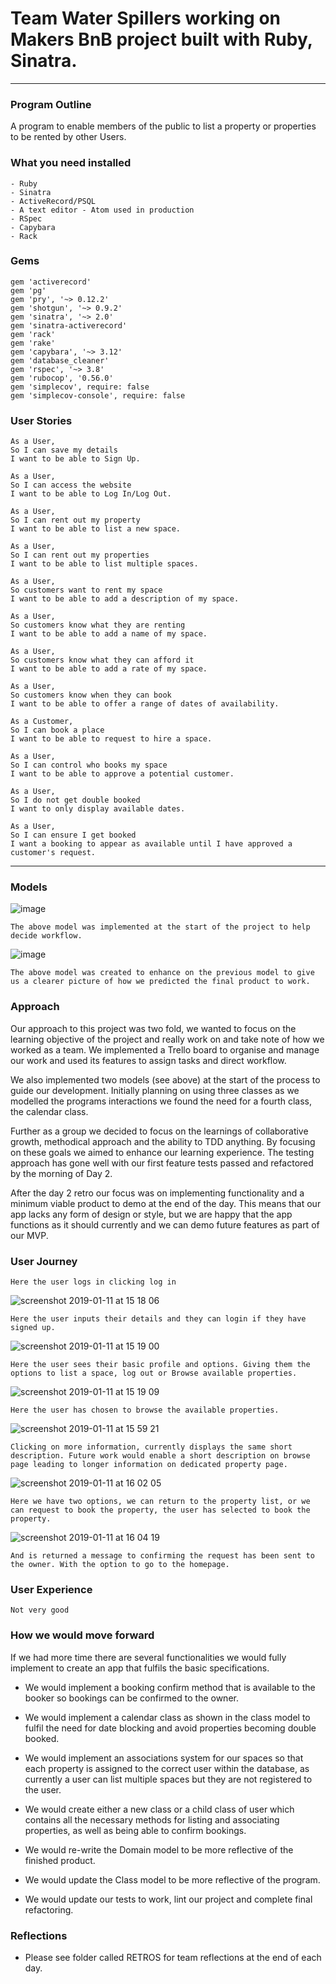 # Team Water Spillers working on Makers BnB project built with Ruby, Sinatra.
---

### Program Outline ###

A program to enable members of the public to list a property or properties to be rented by other Users.

### What you need installed ###

```
- Ruby
- Sinatra
- ActiveRecord/PSQL
- A text editor - Atom used in production
- RSpec
- Capybara
- Rack
```

### Gems ###

```
gem 'activerecord'
gem 'pg'
gem 'pry', '~> 0.12.2'
gem 'shotgun', '~> 0.9.2'
gem 'sinatra', '~> 2.0'
gem 'sinatra-activerecord'
gem 'rack'
gem 'rake'
gem 'capybara', '~> 3.12'
gem 'database_cleaner'
gem 'rspec', '~> 3.8'
gem 'rubocop', '0.56.0'
gem 'simplecov', require: false
gem 'simplecov-console', require: false
```

### User Stories

```
As a User,
So I can save my details
I want to be able to Sign Up.
```
```
As a User,
So I can access the website
I want to be able to Log In/Log Out.
```
```
As a User,
So I can rent out my property
I want to be able to list a new space.
```
```
As a User,
So I can rent out my properties
I want to be able to list multiple spaces.
```
```
As a User,
So customers want to rent my space
I want to be able to add a description of my space.
```
```
As a User,
So customers know what they are renting
I want to be able to add a name of my space.
```
```
As a User,
So customers know what they can afford it
I want to be able to add a rate of my space.
```
```
As a User,
So customers know when they can book
I want to be able to offer a range of dates of availability.
```
```
As a Customer,
So I can book a place
I want to be able to request to hire a space.
```
```
As a User,
So I can control who books my space
I want to be able to approve a potential customer.
```
```
As a User,
So I do not get double booked
I want to only display available dates.
```  
```
As a User,
So I can ensure I get booked
I want a booking to appear as available until I have approved a customer's request.
```
---



### Models ###

![image](https://user-images.githubusercontent.com/44489447/50907218-bdf47600-141e-11e9-96f5-03def7a339d0.png)
```
The above model was implemented at the start of the project to help decide workflow.
```

![image](https://user-images.githubusercontent.com/44489447/50969697-2c950a80-14d7-11e9-884b-93e5d1572051.png)
```
The above model was created to enhance on the previous model to give us a clearer picture of how we predicted the final product to work.
```
### Approach ###

Our approach to this project was two fold, we wanted to focus on the learning objective of the project and really work on and take note of how we worked as a team. We implemented a Trello board to organise and manage our work and used its features to assign tasks and direct workflow.

We also implemented two models (see above) at the start of the process to guide our development. Initially planning on using three classes as we modelled the programs interactions we found the need for a fourth class, the calendar class.

Further as a group we decided to focus on the learnings of collaborative growth, methodical approach and the ability to TDD anything. By focusing on these goals we aimed to enhance our learning experience. The testing approach has gone well with our first feature tests passed and refactored by the morning of Day 2.

After the day 2 retro our focus was on implementing functionality and a minimum viable product to demo at the end of the day. This means that our app lacks any form of design or style, but we are happy that the app functions as it should currently and we can demo future features as part of our MVP.

### User Journey ###
```
Here the user logs in clicking log in
```
![screenshot 2019-01-11 at 15 18 06](https://user-images.githubusercontent.com/44489447/51042521-7273d080-15b4-11e9-9365-1cf6f8d2973d.png)

```
Here the user inputs their details and they can login if they have signed up.
```
![screenshot 2019-01-11 at 15 19 00](https://user-images.githubusercontent.com/44489447/51042666-c1ba0100-15b4-11e9-8d17-274a51d7a76e.png)


```
Here the user sees their basic profile and options. Giving them the options to list a space, log out or Browse available properties.
```
![screenshot 2019-01-11 at 15 19 09](https://user-images.githubusercontent.com/44489447/51042745-f928ad80-15b4-11e9-8cae-170da91dd0f7.png)

```
Here the user has chosen to browse the available properties.
```
![screenshot 2019-01-11 at 15 59 21](https://user-images.githubusercontent.com/44489447/51044814-f2e90000-15b9-11e9-988e-93a0bc8627f2.png)

```
Clicking on more information, currently displays the same short description. Future work would enable a short description on browse page leading to longer information on dedicated property page.
```
![screenshot 2019-01-11 at 16 02 05](https://user-images.githubusercontent.com/44489447/51044947-452a2100-15ba-11e9-90bd-7b28ad80a511.png)

```
Here we have two options, we can return to the property list, or we can request to book the property, the user has selected to book the property.
```
![screenshot 2019-01-11 at 16 04 19](https://user-images.githubusercontent.com/44489447/51045075-9fc37d00-15ba-11e9-8b07-573cdbaa4b6a.png)

```
And is returned a message to confirming the request has been sent to the owner. With the option to go to the homepage.
```
### User Experience ###
```
Not very good
```
### How we would move forward ###

If we had more time there are several functionalities we would fully implement to create an app that fulfils the basic specifications.

- We would implement a booking confirm method that is available to the booker so bookings can be confirmed to the owner.

- We would implement a calendar class as shown in the class model to fulfil the need for date blocking and avoid properties becoming double booked.

- We would implement an associations system for our spaces so that each property is assigned to the correct user within the database, as currently a user can list multiple spaces but they are not registered to the user.

- We would create either a new class or a child class of user which contains all the necessary methods for listing and  associating properties, as well as being able to confirm bookings.

- We would re-write the Domain model to be more reflective of the finished product.

- We would update the Class model to be more reflective of the program.

- We would update our tests to work, lint our project and complete final refactoring.

### Reflections ###

- Please see folder called RETROS for team reflections at the end of each day.

